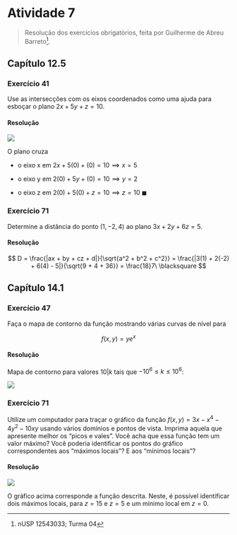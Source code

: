 # Atividade 7

> Resolução dos exercícios obrigatórios, feita por Guilherme de Abreu Barreto[^1].

## Capítulo 12.5

### Exercício 41

Use as intersecções com os eixos coordenados como uma ajuda para esboçar o plano $2x + 5y + z = 10$.

#### Resolução

![](/home/user/Public/USP/Sistemas%20de%20Informação/2º%20semestre/Cálculo%20II/Atividade%207/Imagens/2021-11-02-19-14-54-image.png)

O plano cruza 

- o eixo x em $2x + 5(0) + (0) = 10 \implies x = 5$

- o eixo y em $2(0) + 5y + (0) = 10 \implies y = 2$

- o eixo z em $2(0) + 5(0) + z = 10 \implies z = 10\ \blacksquare$

### Exercício 71

Determine a distância do ponto $(1, -2, 4)$ ao plano $3x + 2y + 6z = 5$.

#### Resolução

$$
D = \frac{|ax + by + cz + d|}{\sqrt{a^2 + b^2 + c^2}}
= \frac{|3(1) + 2(-2) + 6(4) - 5|}{\sqrt{9 + 4 + 36}}
= \frac{18}7\ \blacksquare
$$

## Capítulo 14.1

### Exercício 47

Faça o mapa de contorno da função mostrando várias curvas de nível para

$$
f (x, y) = ye^x
$$

#### Resolução

Mapa de contorno para valores $10 | k$ tais que $-10^6 \le k \le 10^6$:

![](/home/user/Public/USP/Sistemas%20de%20Informação/2º%20semestre/Cálculo%20II/Atividade%207/Imagens/2021-11-02-21-15-01-image.png)

### Exercício 71

Utilize um computador para traçar o gráfico da função $f(x, y) = 3x - x^4 - 4y^2 - 10xy$ usando vários domínios e pontos de vista. Imprima aquela que apresente melhor os “picos e vales”. Você acha que essa função tem um valor máximo? Você poderia identificar os pontos do gráfico correspondentes aos “máximos locais”? E aos “mínimos locais”?

#### Resolução

![](/home/user/Public/USP/Sistemas%20de%20Informação/2º%20semestre/Cálculo%20II/Atividade%207/Imagens/2021-11-02-21-29-18-image.png)

O gráfico acima corresponde a função descrita. Neste, é possível identificar dois máximos locais, para $z = 15$ e $z = 5$ e um mínimo local em $z = 0$.

[^1]: nUSP 12543033; Turma 04